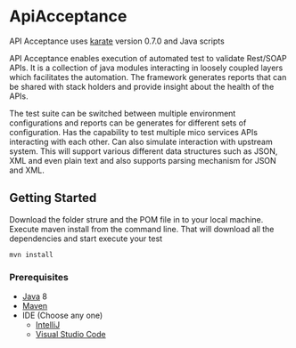 # ApiAcceptance

API Acceptance uses [karate](https://github.com/intuit/karate) version 0.7.0 and Java scripts

API Acceptance enables execution of automated test to validate Rest/SOAP APIs. It is a collection of java modules interacting in loosely coupled layers which facilitates the automation. The framework generates reports that can be shared with stack holders and provide insight about the health of the APIs.

The test suite can be switched between multiple environment configurations and reports can be generates for different sets of configuration. Has the capability to test multiple mico services APIs interacting with each other. Can also simulate interaction with upstream system. This will support various different data structures such as JSON, XML and even plain text and also supports parsing mechanism for JSON and XML.

## Getting Started

Download the folder strure and the POM file in to your local machine. Execute maven install from the command line. That will download all the dependencies and start execute your test

```
mvn install
```

### Prerequisites

- [Java](http://www.oracle.com/technetwork/java/javase/downloads/index.html) 8 
- [Maven](http://maven.apache.org)
- IDE (Choose any one)
  - [IntelliJ](https://www.jetbrains.com/idea/)
  - [Visual Studio Code](https://code.visualstudio.com/)

